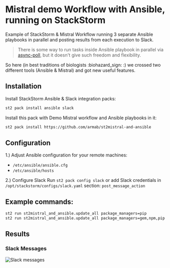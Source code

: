 # Mistral demo Workflow with Ansible, running on StackStorm

Example of StackStorm & Mistral Workflow running 3 separate Ansible playbooks in parallel and posting results from each execution to Slack.

> There is some way to run tasks inside Ansible playbook in parallel via [async-poll](http://docs.ansible.com/ansible/playbooks_async.html),
 but it doesn't give such freedom and flexibility.
 
 So here (in best traditions of biologists :biohazard_sign: :) we crossed two different tools (Ansible & Mistral) and got new useful features. 


## Installation

Install StackStorm Ansible & Slack integration packs:
```sh
st2 pack install ansible slack
```

Install this pack with Demo Mistral workflow and Ansible playbooks in it:
```sh
st2 pack install https://github.com/armab/st2mistral-and-ansible
```


## Configuration

1.) Adjust Ansible configuration for your remote machines:
* `/etc/ansible/ansible.cfg`
* `/etc/ansible/hosts`

2.) Configure Slack
Run `st2 pack config slack` or add Slack credentials in `/opt/stackstorm/configs/slack.yaml` section: `post_message_action`

## Example commands:
```sh
st2 run st2mistral_and_ansible.update_all package_managers=pip
st2 run st2mistral_and_ansible.update_all package_managers=gem,npm,pip
```


## Results
### Slack Messages
![Slack messages](http://i.imgur.com/ULywhvP.png)
